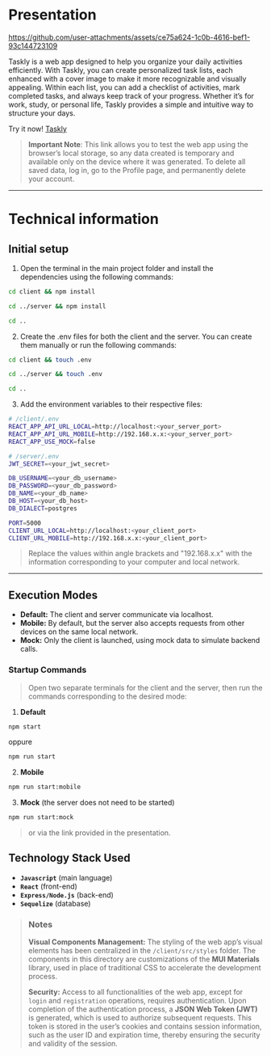 # Presentation

https://github.com/user-attachments/assets/ce75a624-1c0b-4616-bef1-93c144723109



Taskly is a web app designed to help you organize your daily activities efficiently.
With Taskly, you can create personalized task lists, each enhanced with a cover image to make it more recognizable and visually appealing.
Within each list, you can add a checklist of activities, mark completed tasks, and always keep track of your progress.
Whether it’s for work, study, or personal life, Taskly provides a simple and intuitive way to structure your days.

Try it now!
[Taskly](https://falemitroz.github.io/Taskly/)

> **Important Note**: This link allows you to test the web app using the browser’s local storage, so any data created is temporary and available only on the device where it was generated.
> To delete all saved data, log in, go to the Profile page, and permanently delete your account.

---

# Technical information

## Initial setup

1. Open the terminal in the main project folder and install the dependencies using the following commands:

```bash
cd client && npm install
```

```bash
cd ../server && npm install
```

```bash
cd ..
```

2. Create the .env files for both the client and the server. You can create them manually or run the following commands:

```bash
cd client && touch .env
```

```bash
cd ../server && touch .env
```

```bash
cd ..
```

3. Add the environment variables to their respective files:

```bash
# /client/.env
REACT_APP_API_URL_LOCAL=http://localhost:<your_server_port>
REACT_APP_API_URL_MOBILE=http://192.168.x.x:<your_server_port>
REACT_APP_USE_MOCK=false
```

```bash
# /server/.env
JWT_SECRET=<your_jwt_secret>

DB_USERNAME=<your_db_username>
DB_PASSWORD=<your_db_password>
DB_NAME=<your_db_name>
DB_HOST=<your_db_host>
DB_DIALECT=postgres

PORT=5000
CLIENT_URL_LOCAL=http://localhost:<your_client_port>
CLIENT_URL_MOBILE=http://192.168.x.x:<your_client_port>
```

> Replace the values within angle brackets and "192.168.x.x" with the information corresponding to your computer and local network.

---

## Execution Modes

- **Default:** The client and server communicate via localhost.
- **Mobile:** By default, but the server also accepts requests from other devices on the same local network.
- **Mock:** Only the client is launched, using mock data to simulate backend calls.

### Startup Commands

> Open two separate terminals for the client and the server, then run the commands corresponding to the desired mode:

1. **Default**

```bash
npm start
```

oppure

```bash
npm run start
```

2. **Mobile**

```bash
npm run start:mobile
```

3. **Mock** (the server does not need to be started)

```bash
npm run start:mock
```

> or via the link provided in the presentation.

## Technology Stack Used

- **`Javascript`** (main language)
- **`React`** (front-end)
- **`Express/Node.js`** (back-end)
- **`Sequelize`** (database)

> ### Notes
>
> **Visual Components Management:** The styling of the web app’s visual elements has been centralized in the `/client/src/styles` folder. The components in this directory are customizations of the **MUI Materials** library, used in place of traditional CSS to accelerate the development process.
>
> **Security:** Access to all functionalities of the web app, except for `login` and `registration` operations, requires authentication. Upon completion of the authentication process, a **JSON Web Token (JWT)** is generated, which is used to authorize subsequent requests. This token is stored in the user’s cookies and contains session information, such as the user ID and expiration time, thereby ensuring the security and validity of the session.
